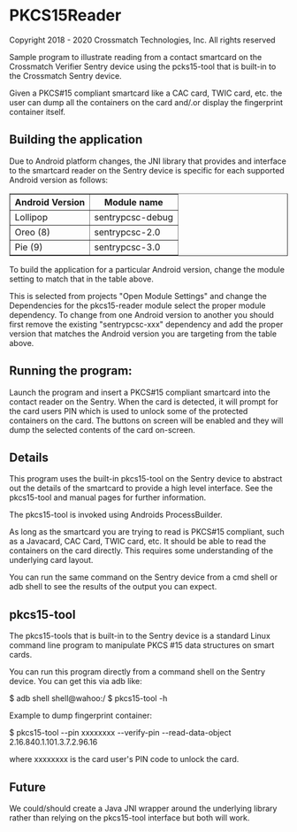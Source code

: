 # PKCS15Reader

Copyright 2018 - 2020 Crossmatch Technologies, Inc. All rights reserved

Sample program to illustrate reading from a contact smartcard on the Crossmatch Verifier Sentry device using the pcks15-tool that is built-in to the Crossmatch Sentry device. 

Given a PKCS#15 compliant smartcard like a CAC card, TWIC card, etc. the user can dump all the containers on the card and/.or display the fingerprint container itself.

## Building the application

Due to Android platform changes, the JNI library that provides and interface to the smartcard reader on the Sentry device is 
specific for each supported Android version as follows:

 <table border= style="width:100%">
  <tr>
    <th>Android Version</th>
    <th>Module name</th>
  </tr>
  <tr>
    <td>Lollipop</td>
    <td>sentrypcsc-debug</td>
  </tr>
  <tr>
    <td>Oreo (8)</td>
    <td>sentrypcsc-2.0</td>
  </tr>
  <tr>
    <td>Pie (9)</td>
    <td>sentrypcsc-3.0</td>
  </tr>
</table> 

To build the application for a particular Android version, change the module setting to match that in the table above. 

This is selected from projects "Open Module Settings" and change the Dependencies for the pkcs15-reader module select the proper
module dependency. To change from one Android version to another you should first remove the existing "sentrypcsc-xxx" dependency and
add the proper version that matches the Android version you are targeting from the table above.

## Running the program:

Launch the program and insert a PKCS#15 compliant smartcard into the contact reader on the Sentry. When the card is detected, it will prompt for the card users PIN which is used to unlock some of the protected containers on the card. The buttons on screen will be enabled and they will dump the selected contents of the card on-screen.

## Details

This program uses the built-in pkcs15-tool on the Sentry device to abstract out the details of the smartcard to provide a high level interface. See the pkcs15-tool and manual pages for further information.

The pkcs15-tool is invoked using Androids ProcessBuilder.

As long as the smartcard you are trying to read is PKCS#15 compliant, such as a Javacard, CAC Card, TWIC card, etc. It should be able to read the containers on the card directly. This requires some understanding of the underlying card layout.

You can run the same command on the Sentry device from a cmd shell or adb shell to see the results of the output you can expect.

## pkcs15-tool 

The pkcs15-tools that is built-in to the Sentry device is a standard Linux command line program to manipulate PKCS #15 data structures on smart cards. 

You can run this program directly from a command shell on the Sentry device. You can get this via adb like:

  $ adb shell
  shell@wahoo:/ $ pkcs15-tool -h 

Example to dump fingerprint container:

  $ pkcs15-tool  --pin xxxxxxxx --verify-pin --read-data-object 2.16.840.1.101.3.7.2.96.16

where xxxxxxxx is the card user's PIN code to unlock the card.

## Future 

We could/should create a Java JNI wrapper around the underlying library rather than relying on the pkcs15-tool interface but both will work.
